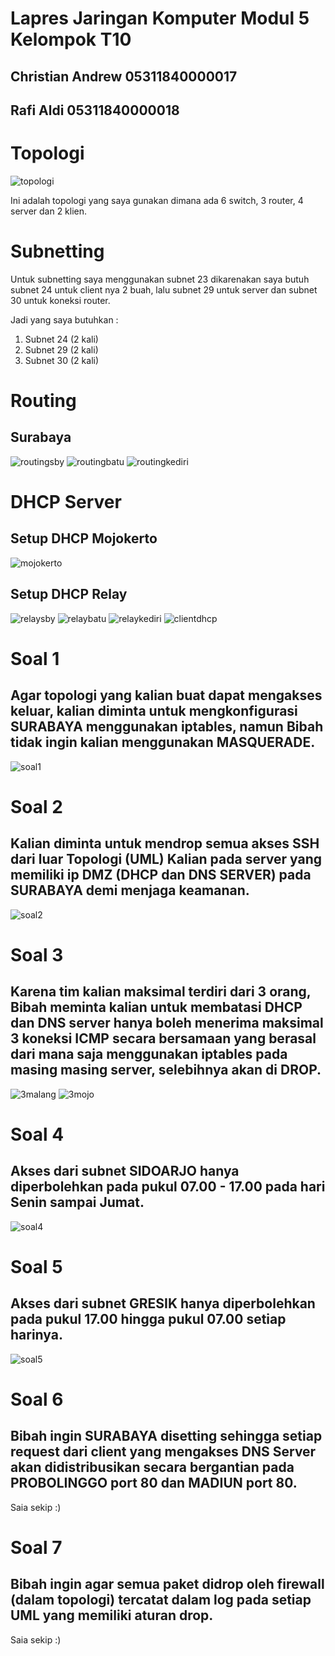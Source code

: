 # Lapres Jaringan Komputer Modul 5 Kelompok T10

## Christian Andrew 05311840000017
## Rafi Aldi 05311840000018

#
# Topologi

![topologi](/image/topo.png)

Ini adalah topologi yang saya gunakan dimana ada 6 switch, 3 router, 4 server dan 2 klien.

# Subnetting

Untuk subnetting saya menggunakan subnet 23 dikarenakan saya butuh subnet 24 untuk client nya 2 buah, lalu subnet 29 untuk server dan subnet 30 untuk koneksi router. 

Jadi yang saya butuhkan : 
1. Subnet 24 (2 kali)
2. Subnet 29 (2 kali)
3. Subnet 30 (2 kali)

# Routing

## Surabaya

![routingsby](/image/routing_surabaya.png)
![routingbatu](/image/routing_batu.png)
![routingkediri](/image/routing_kediri.png)

# DHCP Server
## Setup DHCP Mojokerto

![mojokerto](/image/dhcp_config.png)

## Setup DHCP Relay
![relaysby](/image/dchp_relay_surabaya.png)
![relaybatu](/image/dhcp_relay_batu.png)
![relaykediri](/image/dhcp_relay.png)
![clientdhcp](/image/dhcp_sidoarjo.png)

# Soal 1

## Agar topologi yang kalian buat dapat mengakses keluar, kalian diminta untuk mengkonfigurasi SURABAYA menggunakan iptables, namun Bibah tidak ingin kalian menggunakan MASQUERADE. 

![soal1](/image/1.png)

# Soal 2

## Kalian diminta untuk mendrop semua akses SSH dari luar Topologi (UML) Kalian pada server yang memiliki ip DMZ (DHCP dan DNS SERVER) pada SURABAYA demi menjaga keamanan.

![soal2](/image/2.png)

# Soal 3

## Karena tim kalian maksimal terdiri dari 3 orang, Bibah meminta kalian untuk membatasi DHCP dan DNS server hanya boleh menerima maksimal 3 koneksi ICMP secara bersamaan yang berasal dari mana saja menggunakan iptables pada masing masing server, selebihnya akan di DROP.

![3malang](/image/3_malang.png)
![3mojo](/image/3_mojokerto.png)


# Soal 4

## Akses dari subnet SIDOARJO hanya diperbolehkan pada pukul 07.00 - 17.00 pada hari Senin sampai Jumat.

![soal4](/image/4.png)

# Soal 5

## Akses dari subnet GRESIK hanya diperbolehkan pada pukul 17.00 hingga pukul 07.00 setiap harinya.


![soal5](/image/5.png)

# Soal 6

## Bibah ingin SURABAYA disetting sehingga setiap request dari client yang mengakses DNS Server akan didistribusikan secara bergantian pada PROBOLINGGO port 80 dan MADIUN port 80.

Saia sekip :)


# Soal 7

## Bibah ingin agar semua paket didrop oleh firewall (dalam topologi) tercatat dalam log pada setiap UML yang memiliki aturan drop.

Saia sekip :)